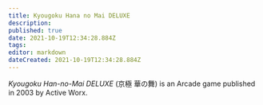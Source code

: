 ```yaml
---
title: Kyougoku Hana no Mai DELUXE
description: 
published: true
date: 2021-10-19T12:34:28.884Z
tags: 
editor: markdown
dateCreated: 2021-10-19T12:34:28.884Z
---
```


_Kyougoku Han-no-Mai DELUXE_ (<span lang='ja'>京極 華の舞</span>) is an Arcade game published in 2003 by Active Worx.
